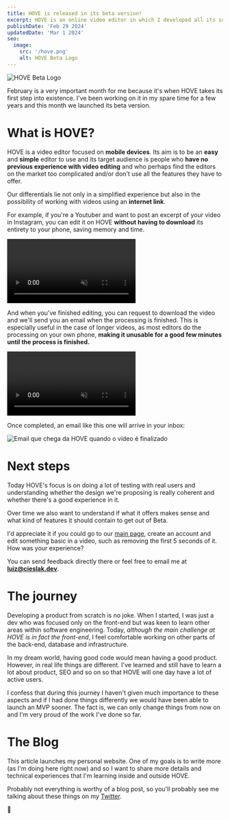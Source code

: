 ```yaml
---
title: HOVE is released in its beta version!
excerpt: HOVE is an online video editor in which I developed all its source code from scratch. Here I share some details about this launch experience.
publishDate: 'Feb 29 2024'
updatedDate: 'Mar 1 2024'
seo:
  image:
    src: '/hove.png'
    alt: HOVE Beta Logo
---
```


![HOVE Beta Logo](/hove.png)

February is a very important month for me because it's when HOVE takes its first step into existence. I've been working on it in my spare time for a few years and this month we launched its beta version.

# What is HOVE?

HOVE is a video editor focused on **mobile devices**. Its aim is to be an **easy** and **simple** editor to use and its target audience is people who **have no previous experience with video editing** and who perhaps find the editors on the market too complicated and/or don't use all the features they have to offer.

Our differentials lie not only in a simplified experience but also in the possibility of working with videos using an **internet link**.

For example, if you're a Youtuber and want to post an excerpt of your video in Instagram, you can edit it on HOVE **without having to download** its entirety to your phone, saving memory and time.

<video autoplay muted loop src="/hove1.mp4"></video>

<!-- _Fazendo a edição de um vídeo que fiz na Union Square 8 anos atras. O tempo voa demais!_ -->

And when you've finished editing, you can request to download the video and we'll send you an email when the processing is finished.
This is especially useful in the case of longer videos, as most editors do the processing on your own phone, **making it unusable for a good few minutes until the process is finished.**

<video autoplay muted loop src="/hove2.mp4"></video>

Once completed, an email like this one will arrive in your inbox:

<img class="body-image" alt="Email que chega da HOVE quando o vídeo é finalizado" src="/hove3.jpg"></img>

# Next steps

Today HOVE's focus is on doing a lot of testing with real users and understanding whether the design we're proposing is really coherent and whether there's a good experience in it.

Over time we also want to understand if what it offers makes sense and what kind of features it should contain to get out of Beta.

I'd appreciate it if you could go to our [main page](https://hove.video), create an account and edit something basic in a video, such as removing the first 5 seconds of it. How was your experience?

You can send feedback directly there or feel free to email me at **luiz@cieslak.dev**.

# The journey

Developing a product from scratch is no joke. When I started, I was just a dev who was focused only on the front-end but was keen to learn other areas within software engineering. Today, _although the main challenge at HOVE is in fact the front-end_, I feel comfortable working on other parts of the back-end, database and infrastructure.

In my dream world, having good code would mean having a good product. However, in real life things are different. I've learned and still have to learn a lot about product, SEO and so on so that HOVE will one day have a lot of active users.

I confess that during this journey I haven't given much importance to these aspects and if I had done things differently we would have been able to launch an MVP sooner. The fact is, we can only change things from now on and I'm very proud of the work I've done so far.

# The Blog

This article launches my personal website. One of my goals is to write more (as I'm doing here right now) and so I want to share more details and technical experiences that I'm learning inside and outside HOVE.

Probably not everything is worthy of a blog post, so you'll probably see me talking about these things on my [Twitter](https://twitter.com/_luizcieslak).

🤗
